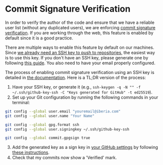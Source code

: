 # Commit Signature Verification

In order to verify the author of the code and ensure that we have a reliable user list (without any duplicated users), we are enforcing [commit signature verification](https://docs.github.com/en/authentication/managing-commit-signature-verification/about-commit-signature-verification). If you are working through the web, this feature is enabled by default since it is a good practice.

There are multiple ways to enable this feature by default on our machines. Since [we already need an SSH key to push to repositories](https://docs.github.com/en/authentication/connecting-to-github-with-ssh), the easiest way is to use this key. If you don't have an SSH key, please generate one by following [this guide](https://docs.github.com/en/authentication/connecting-to-github-with-ssh/generating-a-new-ssh-key-and-adding-it-to-the-ssh-agent). You also need to have your email properly configured.

The process of enabling commit signature verification using an SSH key is detailed in [the documentation](https://docs.github.com/en/authentication/managing-commit-signature-verification/telling-git-about-your-signing-key#telling-git-about-your-ssh-key). Here is a TL;DR version of the process:

1. Have your SSH key, or generate it (e.g., `ssh-keygen -q -N "" -f ~/.ssh/github-key-ssh -C "Keys generated for GitHub" -t ed25519`).
2. Set up your Git configuration by running the following commands in your terminal:

```sh
git config --global user.email "youremail@iberia.com"
git config --global user.name "Your Name"

git config --global gpg.format ssh
git config --global user.signingkey ~/.ssh/github-key-ssh

git config --global commit.gpgsign true
```

3. Add the generated key as a sign key in [your GitHub settings](https://github.com/settings/keys) by following [these instructions](https://docs.github.com/en/authentication/connecting-to-github-with-ssh/adding-a-new-ssh-key-to-your-github-account#adding-a-new-ssh-key-to-your-account).
4. Check that my commits now show a 'Verified' mark.
